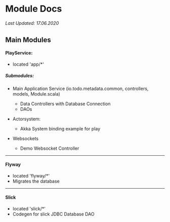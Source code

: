 # Module Docs

###### Last Updated: 17.06.2020

## Main Modules

#### PlayService:

- located 'app/*'

##### Submodules:

- Main Application Service (io.todo.metadata.common, controllers, models, Module.scala)

    - Data Controllers with Database Connection
    - DAOs

- Actorsystem:

    - Akka System binding example for play

- Websockets

    - Demo Websocket Controller

___

#### Flyway

- located 'flyway/*'
- Migrates the database

___

#### Slick

- located 'slick/*'
- Codegen for slick JDBC Database DAO

